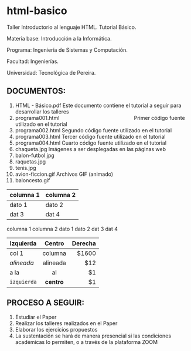 # html-basico
Taller Introductorio al lenguaje HTML. Tutorial Básico.

Materia base: Introducción a la Informática.

Programa: Ingeniería de Sistemas y Computación.

Facultad: Ingenierías.

Universidad: Tecnológica de Pereira.

DOCUMENTOS:
-------------------------------------------------------------------------------------------------
1. HTML - Básico.pdf Este documento contiene el tutorial a seguir para desarrollar los talleres
2. programa001.html <span style="margin-left:200px;">Primer código fuente utilizado en el tutorial</span>
3. programa002.html			Segundo código fuente utilizado en el tutorial
4. programa003.html			Tercer código fuente utilizado en el tutorial
5. programa004.html			Cuarto código fuente utilizado en el tutorial
6. chaqueta.jpg         Imágenes a ser desplegadas en las páginas web
7. balon-futbol.jpg
8. raquetas.jpg
9. tenis.jpg
10. avion-ficcion.gif   Archivos GIF (animado)
11. baloncesto.gif

columna 1 | columna 2   
       ---|---    
   dato 1 | dato 2    
    dat 3 | dat 4   
    
columna 1	columna 2
dato 1	dato 2
dat 3	dat 4

| Izquierda     | Centro        | Derecha |
| ------------- |:-------------:| -------:|
| col 1         | columna       |   $1600 |
| _alineada_    | alineada      |     $12 |
| a la          | al            |      $1 |
| `izquierda`   | **centro**    |      $1 |

PROCESO A SEGUIR:
-----------------
1. Estudiar el Paper
2. Realizar los talleres realizados en el Paper
3. Elaborar los ejercicios propuestos
4. La sustentación se hará de manera presencial si las condiciones académicas lo permiten, o a través de la plataforma ZOOM
